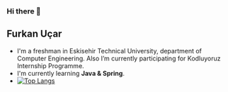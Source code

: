 ### Hi there 👋

<!--
**ucarfurkan/ucarfurkan** is a ✨ _special_ ✨ repository because its `README.md` (this file) appears on your GitHub profile.

Here are some ideas to get you started:

- 🔭 I’m currently working on ...
- 🌱 I’m currently learning ...
- 👯 I’m looking to collaborate on ...
- 🤔 I’m looking for help with ...
- 💬 Ask me about ...
- 📫 How to reach me: ...
- 😄 Pronouns: ...
- ⚡ Fun fact: ...
-->
## Furkan Uçar
- I'm a freshman in Eskisehir Technical University, department of Computer Engineering. Also I’m currently participating for Kodluyoruz Internship Programme.
- I'm currently learning **Java & Spring**.
- [![Top Langs](https://github-readme-stats.vercel.app/api/top-langs/?username=ucarfurkan)](https://github.com/ucarfurkan/github-readme-stats)

